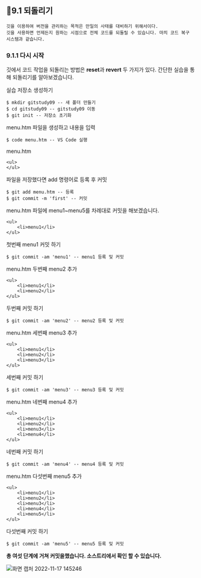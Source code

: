 ## 📌9.1 되돌리기
```
깃을 이용하여 버전을 관리하는 목적은 만일의 사태를 대비하기 위해서이다.
깃을 사용하면 언제든지 원하는 시점으로 전체 코드를 되돌릴 수 있습니다. 마치 코드 복구 시스템과 같습니다.
```

### 9.1.1 다시 시작
깃에서 코드 작업을 되돌리는 방법은 **reset**과 **revert** 두 가지가 있다. 간단한 실습을 통해 되돌리기를 알아보겠습니다.

실습 저장소 생성하기
```
$ mkdir gitstudy09 -- 새 폴더 만들기
$ cd gitstudy09 -- gitstudy09 이동
$ git init -- 저장소 초기화 
```

menu.htm 파일을 생성하고 내용을 입력
```
$ code menu.htm -- VS Code 실행
```

menu.htm
```
<ul>
</ul>
```

파일을 저장했다면 add 명령어로 등록 후 커밋
```
$ git add menu.htm -- 등록
$ git commit -m 'first' -- 커밋
```

menu.htm 파일에 menu1~menu5를 차례대로 커밋을 해보겠습니다.
```
<ul>
    <li>menu1</li>
</ul>
```

첫번째 menu1 커밋 하기
```
$ git commit -am 'menu1' -- menu1 등록 및 커밋
```

menu.htm 두번째 menu2 추가
```
<ul>
    <li>menu1</li>
    <li>menu2</li>
</ul>
```

두번째 커밋 하기
```
$ git commit -am 'menu2' -- menu2 등록 및 커밋
```

menu.htm 세번째 menu3 추가
```
<ul>
    <li>menu1</li>
    <li>menu2</li>
    <li>menu3</li>
</ul>
```

세번째 커밋 하기
```
$ git commit -am 'menu3' -- menu3 등록 및 커밋
```

menu.htm 네번째 menu4 추가
```
<ul>
    <li>menu1</li>
    <li>menu2</li>
    <li>menu3</li>
    <li>menu4</li>
</ul>
```

네번째 커밋 하기
```
$ git commit -am 'menu4' -- menu4 등록 및 커밋
```

menu.htm 다섯번째 menu5 추가
```
<ul>
    <li>menu1</li>
    <li>menu2</li>
    <li>menu3</li>
    <li>menu4</li>
    <li>menu5</li>
</ul>
```

다섯번째 커밋 하기
```
$ git commit -am 'menu5' -- menu5 등록 및 커밋
```

**총 여섯 단계에 거쳐 커밋을했습니다. 소스트리에서 확인 할 수 있습니다.**

![화면 캡처 2022-11-17 145246](https://user-images.githubusercontent.com/105197524/202367323-62b716f9-591e-4d68-8ea9-ea90b2291df8.png)
